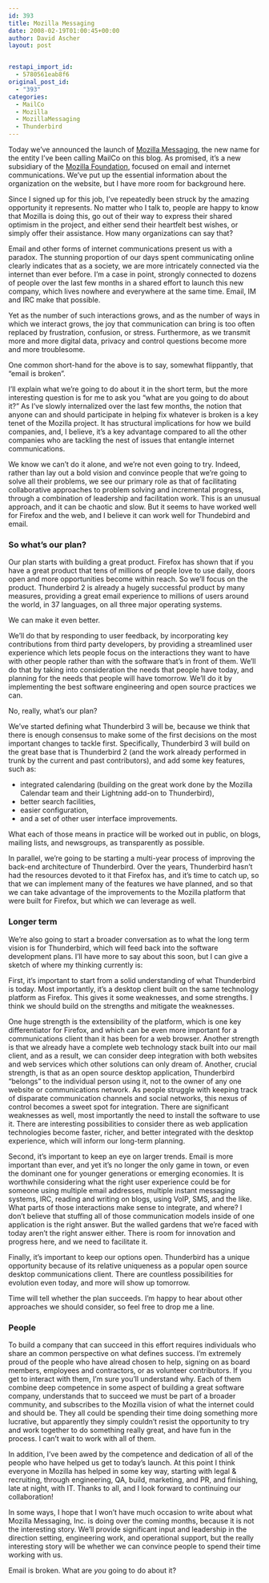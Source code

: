 ```yaml
---
id: 393
title: Mozilla Messaging
date: 2008-02-19T01:00:45+00:00
author: David Ascher
layout: post


restapi_import_id:
  - 5780561eab8f6
original_post_id:
  - "393"
categories:
  - MailCo
  - Mozilla
  - MozillaMessaging
  - Thunderbird
---
```

Today we’ve announced the launch of [Mozilla Messaging](http://www.mozillamessaging.com), the new name for the entity I’ve been calling MailCo on this blog. As promised, it’s a new subsidiary of the [Mozilla Foundation](http://www.mozilla.org), focused on email and internet communications. We’ve put up the essential information about the organization on the website, but I have more room for background here.

Since I signed up for this job, I’ve repeatedly been struck by the amazing opportunity it represents. No matter who I talk to, people are happy to know that Mozilla is doing this, go out of their way to express their shared optimism in the project, and either send their heartfelt best wishes, or simply offer their assistance. How many organizations can say that?

Email and other forms of internet communications present us with a paradox. The stunning proportion of our days spent communicating online clearly indicates that as a society, we are more intricately connected via the internet than ever before. I’m a case in point, strongly connected to dozens of people over the last few months in a shared effort to launch this new company, which lives nowhere and everywhere at the same time. Email, IM and IRC make that possible.

Yet as the number of such interactions grows, and as the number of ways in which we interact grows, the joy that communication can bring is too often replaced by frustration, confusion, or stress. Furthermore, as we transmit more and more digital data, privacy and control questions become more and more troublesome.

One common short-hand for the above is to say, somewhat flippantly, that “email is broken”.

I’ll explain what we’re going to do about it in the short term, but the more interesting question is for me to ask you “what are you going to do about it?” As I’ve slowly internalized over the last few months, the notion that anyone can and should participate in helping fix whatever is broken is a key tenet of the Mozilla project. It has structural implications for how we build companies, and, I believe, it’s a key advantage compared to all the other companies who are tackling the nest of issues that entangle internet communications.

We know we can’t do it alone, and we’re not even going to try. Indeed, rather than lay out a bold vision and convince people that we’re going to solve all their problems, we see our primary role as that of facilitating collaborative approaches to problem solving and incremental progress, through a combination of leadership and facilitation work. This is an unusual approach, and it can be chaotic and slow. But it seems to have worked well for Firefox and the web, and I believe it can work well for Thundebird and email.

### So what’s our plan?

Our plan starts with building a great product. Firefox has shown that if you have a great product that tens of millions of people love to use daily, doors open and more opportunities become within reach. So we’ll focus on the product. Thunderbird 2 is already a hugely successful product by many measures, providing a great email experience to millions of users around the world, in 37 languages, on all three major operating systems.

We can make it even better.

We’ll do that by responding to user feedback, by incorporating key contributions from third party developers, by providing a streamlined user experience which lets people focus on the interactions they want to have with other people rather than with the software that’s in front of them. We’ll do that by taking into consideration the needs that people have today, and planning for the needs that people will have tomorrow. We’ll do it by implementing the best software engineering and open source practices we can.

No, really, what’s our plan?

We’ve started defining what Thunderbird 3 will be, because we think that there is enough consensus to make some of the first decisions on the most important changes to tackle first. Specifically, Thunderbird 3 will build on the great base that is Thunderbird 2 (and the work already performed in trunk by the current and past contributors), and add some key features, such as:

  * integrated calendaring (building on the great work done by the Mozilla Calendar team and their Lightning add-on to Thunderbird),
  * better search facilities,
  * easier configuration,
  * and a set of other user interface improvements.

What each of those means in practice will be worked out in public, on blogs, mailing lists, and newsgroups, as transparently as possible.

In parallel, we’re going to be starting a multi-year process of improving the back-end architecture of Thunderbird. Over the years, Thunderbird hasn’t had the resources devoted to it that Firefox has, and it’s time to catch up, so that we can implement many of the features we have planned, and so that we can take advantage of the improvements to the Mozilla platform that were built for Firefox, but which we can leverage as well.

### Longer term

We’re also going to start a broader conversation as to what the long term vision is for Thunderbird, which will feed back into the software development plans. I’ll have more to say about this soon, but I can give a sketch of where my thinking currently is:

First, it’s important to start from a solid understanding of what Thunderbird is today. Most importantly, it’s a desktop client built on the same technology platform as Firefox. This gives it some weaknesses, and some strengths. I think we should build on the strengths and mitigate the weaknesses.

One huge strength is the extensibility of the platform, which is one key differentiator for Firefox, and which can be even more important for a communications client than it has been for a web browser. Another strength is that we already have a complete web technology stack built into our mail client, and as a result, we can consider deep integration with both websites and web services which other solutions can only dream of. Another, crucial strength, is that as an open source desktop application, Thunderbird “belongs” to the individual person using it, not to the owner of any one website or communications network. As people struggle with keeping track of disparate communication channels and social networks, this nexus of control becomes a sweet spot for integration. There are significant weaknesses as well, most importantly the need to install the software to use it. There are interesting possibilities to consider there as web application technologies become faster, richer, and better integrated with the desktop experience, which will inform our long-term planning.

Second, it’s important to keep an eye on larger trends. Email is more important than ever, and yet it’s no longer the only game in town, or even the dominant one for younger generations or emerging economies. It is worthwhile considering what the right user experience could be for someone using multiple email addresses, multiple instant messaging systems, IRC, reading and writing on blogs, using VoIP, SMS, and the like. What parts of those interactions make sense to integrate, and where? I don’t believe that stuffing all of those communication models inside of one application is the right answer. But the walled gardens that we’re faced with today aren’t the right answer either. There is room for innovation and progress here, and we need to facilitate it.

Finally, it’s important to keep our options open. Thunderbird has a unique opportunity because of its relative uniqueness as a popular open source desktop communications client. There are countless possibilities for evolution even today, and more will show up tomorrow.

Time will tell whether the plan succeeds. I’m happy to hear about other approaches we should consider, so feel free to drop me a line.

### People

To build a company that can succeed in this effort requires individuals who share an common perspective on what defines success. I’m extremely proud of the people who have alread chosen to help, signing on as board members, employees and contractors, or as volunteer contributors. If you get to interact with them, I’m sure you’ll understand why. Each of them combine deep competence in some aspect of building a great software company, understands that to succeed we must be part of a broader community, and subscribes to the Mozilla vision of what the internet could and should be. They all could be spending their time doing something more lucrative, but apparently they simply couldn’t resist the opportunity to try and work together to do something really great, and have fun in the process. I can’t wait to work with all of them.

In addition, I’ve been awed by the competence and dedication of all of the people who have helped us get to today’s launch. At this point I think everyone in Mozilla has helped in some key way, starting with legal & recruiting, through engineering, QA, build, marketing, and PR, and finishing, late at night, with IT. Thanks to all, and I look forward to continuing our collaboration!

In some ways, I hope that I won’t have much occasion to write about what Mozilla Messaging, Inc. is doing over the coming months, because it is not the interesting story. We’ll provide significant input and leadership in the direction setting, engineering work, and operational support, but the really interesting story will be whether we can convince people to spend their time working with us.

Email is broken. What are _you_ going to do about it?